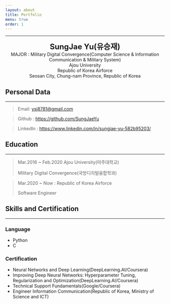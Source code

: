 ```yaml
---
layout: about
title: Portfolio
menu: true
order: 1
---
```


---

<center>
<span style=
"font-size:170%;
font-weight:bold">
SungJae Yu(유승재)
</span>
</center>

<center>MAJOR : Military Digital Convergence(Computer Science & Information Communication & Military System)</center>

<center>Ajou University</center>

<center>Republic of Korea Airforce</center>

<center>Seosan City, Chung-nam Province, Republic of Korea</center>

## Personal Data

---

> Email: ysj8781@gmail.com

> Github : <a href="https://github.com/SungJaeYu">https://github.com/SungJaeYu</a>

> LinkedIn : <a href="https://www.linkedin.com/in/sungjae-yu-582b95203/">https://www.linkedin.com/in/sungjae-yu-582b95203/</a>

## Education

---

> Mar.2016 ~ Feb.2020 Ajou University(아주대학교)
>
> Military Digital Convergence(국방디지털융합학과)

> Mar.2020 ~ Now : Republic of Korea Airforce
>
> Software Engineer

## Skills and Certification

---

### Language

- Python
- C

### Certification

- Neural Networks and Deep Learning(DeepLearning.AI/Coursera)
- Improving Deep Neural Networks: Hyperparameter Tuning, Regularization and Optimization(DeepLearning.AI/Coursera)
- Technical Support Fundamentals(Google/Coursera)
- Engineer Information Communication(Republic of Korea, Ministry of Science and ICT)
